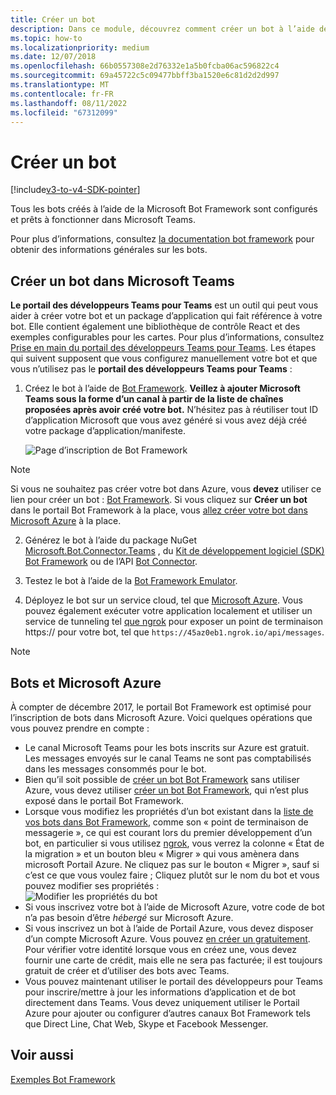 ```yaml
---
title: Créer un bot
description: Dans ce module, découvrez comment créer un bot à l’aide de la Microsoft Bot Framework et prêt à travailler dans Microsoft Teams
ms.topic: how-to
ms.localizationpriority: medium
ms.date: 12/07/2018
ms.openlocfilehash: 66b0557308e2d76332e1a5b0fcba06ac596822c4
ms.sourcegitcommit: 69a45722c5c09477bbff3ba1520e6c81d2d2d997
ms.translationtype: MT
ms.contentlocale: fr-FR
ms.lasthandoff: 08/11/2022
ms.locfileid: "67312099"
---
```

# <a name="create-a-bot"></a>Créer un bot

[!include[v3-to-v4-SDK-pointer](~/includes/v3-to-v4-pointer-bots.md)]

Tous les bots créés à l’aide de la Microsoft Bot Framework sont configurés et prêts à fonctionner dans Microsoft Teams.

Pour plus d’informations, consultez [la documentation bot framework](/azure/bot-service/?view=azure-bot-service-3.0&preserve-view=true) pour obtenir des informations générales sur les bots.

## <a name="create-a-bot-for-microsoft-teams"></a>Créer un bot dans Microsoft Teams

**Le portail des développeurs Teams pour Teams** est un outil qui peut vous aider à créer votre bot et un package d’application qui fait référence à votre bot. Elle contient également une bibliothèque de contrôle React et des exemples configurables pour les cartes. Pour plus d’informations, consultez [Prise en main du portail des développeurs Teams pour Teams](~/concepts/build-and-test/teams-developer-portal.md). Les étapes qui suivent supposent que vous configurez manuellement votre bot et que vous n’utilisez pas le **portail des développeurs Teams pour Teams** :

1. Créez le bot à l’aide de [Bot Framework](https://dev.botframework.com/bots/new). **Veillez à ajouter Microsoft Teams sous la forme d’un canal à partir de la liste de chaînes proposées après avoir créé votre bot.** N’hésitez pas à réutiliser tout ID d’application Microsoft que vous avez généré si vous avez déjà créé votre package d’application/manifeste.

   ![Page d’inscription de Bot Framework](~/assets/images/bots/bfregister.png)

> [!NOTE]
> Si vous ne souhaitez pas créer votre bot dans Azure, vous **devez** utiliser ce lien pour créer un bot : [Bot Framework](https://dev.botframework.com/bots/new). Si vous cliquez sur **Créer un bot** dans le portail Bot Framework à la place, vous [allez créer votre bot dans Microsoft Azure](#bots-and-microsoft-azure) à la place.

2. Générez le bot à l’aide du package NuGet [Microsoft.Bot.Connector.Teams](https://www.nuget.org/packages/Microsoft.Bot.Connector.Teams) , du  [Kit de développement logiciel (SDK) Bot Framework](https://github.com/microsoft/botframework-sdk) ou de l’API [Bot Connector](/bot-framework/rest-api/bot-framework-rest-connector-api-reference).

3. Testez le bot à l’aide de la [Bot Framework Emulator](/bot-framework/debug-bots-emulator).

4. Déployez le bot sur un service cloud, tel que [Microsoft Azure](https://azure.microsoft.com/). Vous pouvez également exécuter votre application localement et utiliser un service de tunneling tel [que ngrok](https://ngrok.com) pour exposer un point de terminaison https:// pour votre bot, tel que `https://45az0eb1.ngrok.io/api/messages`.

> [!NOTE]
>
> ## <a name="bots-and-microsoft-azure"></a>Bots et Microsoft Azure
>
> À compter de décembre 2017, le portail Bot Framework est optimisé pour l’inscription de bots dans Microsoft Azure. Voici quelques opérations que vous pouvez prendre en compte :
>
> * Le canal Microsoft Teams pour les bots inscrits sur Azure est gratuit. Les messages envoyés sur le canal Teams ne sont pas comptabilisés dans les messages consommés pour le bot.
> * Bien qu’il soit possible de [créer un bot Bot Framework](https://dev.botframework.com/bots/new) sans utiliser Azure, vous devez utiliser [créer un bot Bot Framework](https://dev.botframework.com/bots/new), qui n’est plus exposé dans le portail Bot Framework.
> * Lorsque vous modifiez les propriétés d’un bot existant dans la [liste de vos bots dans Bot Framework](https://dev.botframework.com/bots), comme son « point de terminaison de messagerie », ce qui est courant lors du premier développement d’un bot, en particulier si vous utilisez [ngrok](https://ngrok.com), vous verrez la colonne « État de la migration » et un bouton bleu « Migrer » qui vous amènera dans microsoft Portail Azure. Ne cliquez pas sur le bouton « Migrer », sauf si c’est ce que vous voulez faire ; Cliquez plutôt sur le nom du bot et vous pouvez modifier ses propriétés :</br>
   ![Modifier les propriétés du bot](~/assets/images/bots/bf-migrate-bot-to-azure.png)
> * Si vous inscrivez votre bot à l’aide de Microsoft Azure, votre code de bot n’a pas besoin d’être *hébergé* sur Microsoft Azure.
> * Si vous inscrivez un bot à l’aide de Portail Azure, vous devez disposer d’un compte Microsoft Azure. Vous pouvez [en créer un gratuitement](https://azure.microsoft.com/free/). Pour vérifier votre identité lorsque vous en créez une, vous devez fournir une carte de crédit, mais elle ne sera pas facturée; il est toujours gratuit de créer et d’utiliser des bots avec Teams.
> * Vous pouvez maintenant utiliser le portail des développeurs pour Teams pour inscrire/mettre à jour les informations d’application et de bot directement dans Teams. Vous devez uniquement utiliser le Portail Azure pour ajouter ou configurer d’autres canaux Bot Framework tels que Direct Line, Chat Web, Skype et Facebook Messenger.

## <a name="see-also"></a>Voir aussi

[Exemples Bot Framework](https://github.com/Microsoft/BotBuilder-Samples/blob/master/README.md)
